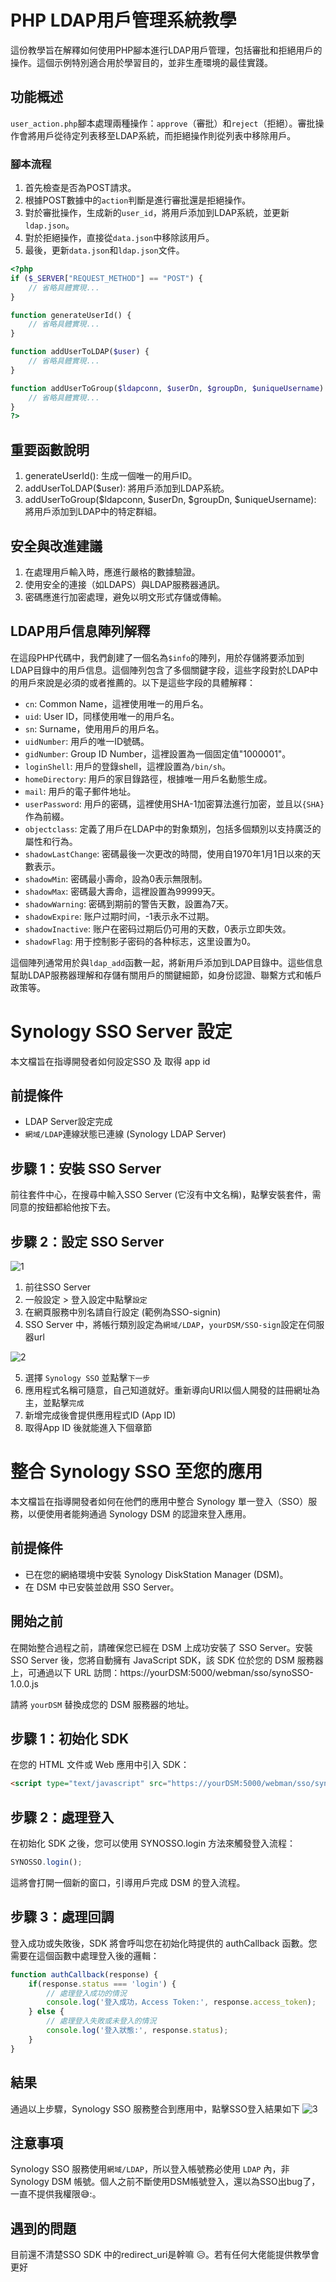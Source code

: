 # PHP LDAP用戶管理系統教學

這份教學旨在解釋如何使用PHP腳本進行LDAP用戶管理，包括審批和拒絕用戶的操作。這個示例特別適合用於學習目的，並非生產環境的最佳實踐。

## 功能概述

`user_action.php`腳本處理兩種操作：`approve`（審批）和`reject`（拒絕）。審批操作會將用戶從待定列表移至LDAP系統，而拒絕操作則從列表中移除用戶。

### 腳本流程

1. 首先檢查是否為POST請求。
2. 根據POST數據中的`action`判斷是進行審批還是拒絕操作。
3. 對於審批操作，生成新的`user_id`，將用戶添加到LDAP系統，並更新`ldap.json`。
4. 對於拒絕操作，直接從`data.json`中移除該用戶。
5. 最後，更新`data.json`和`ldap.json`文件。

```php
<?php
if ($_SERVER["REQUEST_METHOD"] == "POST") {
    // 省略具體實現...
}

function generateUserId() {
    // 省略具體實現...
}

function addUserToLDAP($user) {
    // 省略具體實現...
}

function addUserToGroup($ldapconn, $userDn, $groupDn, $uniqueUsername) {
    // 省略具體實現...
}
?>
```

## 重要函數說明

1. generateUserId(): 生成一個唯一的用戶ID。
2. addUserToLDAP($user): 將用戶添加到LDAP系統。
3. addUserToGroup($ldapconn, $userDn, $groupDn, $uniqueUsername): 將用戶添加到LDAP中的特定群組。

## 安全與改進建議
1. 在處理用戶輸入時，應進行嚴格的數據驗證。
2. 使用安全的連接（如LDAPS）與LDAP服務器通訊。
3. 密碼應進行加密處理，避免以明文形式存儲或傳輸。

## LDAP用戶信息陣列解釋

在這段PHP代碼中，我們創建了一個名為`$info`的陣列，用於存儲將要添加到LDAP目錄中的用戶信息。這個陣列包含了多個關鍵字段，這些字段對於LDAP中的用戶來說是必須的或者推薦的。以下是這些字段的具體解釋：

- `cn`: Common Name，這裡使用唯一的用戶名。
- `uid`: User ID，同樣使用唯一的用戶名。
- `sn`: Surname，使用用戶的用戶名。
- `uidNumber`: 用戶的唯一ID號碼。
- `gidNumber`: Group ID Number，這裡設置為一個固定值"1000001"。
- `loginShell`: 用戶的登錄shell，這裡設置為`/bin/sh`。
- `homeDirectory`: 用戶的家目錄路徑，根據唯一用戶名動態生成。
- `mail`: 用戶的電子郵件地址。
- `userPassword`: 用戶的密碼，這裡使用SHA-1加密算法進行加密，並且以`{SHA}`作為前綴。
- `objectclass`: 定義了用戶在LDAP中的對象類別，包括多個類別以支持廣泛的屬性和行為。
- `shadowLastChange`: 密碼最後一次更改的時間，使用自1970年1月1日以來的天數表示。
- `shadowMin`: 密碼最小壽命，設為0表示無限制。
- `shadowMax`: 密碼最大壽命，這裡設置為99999天。
- `shadowWarning`: 密碼到期前的警告天數，設置為7天。
- `shadowExpire`: 账户过期时间，-1表示永不过期。
- `shadowInactive`: 账户在密码过期后仍可用的天数，0表示立即失效。
- `shadowFlag`: 用于控制影子密码的各种标志，这里设置为0。

這個陣列通常用於與`ldap_add`函數一起，將新用戶添加到LDAP目錄中。這些信息幫助LDAP服務器理解和存儲有關用戶的關鍵細節，如身份認證、聯繫方式和帳戶政策等。

# Synology SSO Server 設定

本文檔旨在指導開發者如何設定SSO 及 取得 app id

## 前提條件

- LDAP Server設定完成
- `網域/LDAP`連線狀態已連線 (Synology LDAP Server)

## 步驟 1：安裝 SSO Server

前往套件中心，在搜尋中輸入SSO Server (它沒有中文名稱)，點擊安裝套件，需同意的按鈕都給他按下去。

## 步驟 2：設定 SSO Server

![1](https://imagedelivery.net/JVmYbduioNVkRm0SvNGcew/689de628-34df-48f8-86a1-2340835e9c00/Desktop "結果圖示")
1. 前往SSO Server
2. 一般設定 > 登入設定中點擊`設定`
3. 在網頁服務中別名請自行設定 (範例為SSO-signin)
4. SSO Server 中，將帳行類別設定為`網域/LDAP`，`yourDSM/SSO-sign`設定在伺服器url

![2](https://imagedelivery.net/JVmYbduioNVkRm0SvNGcew/1c393114-efb9-4dc1-1b55-9a8c0d1fd800/Desktop "結果圖示")

5. 選擇 `Synology SSO` 並點擊`下一步`
6. 應用程式名稱可隨意，自己知道就好。重新導向URI以個人開發的註冊網址為主，並點擊`完成`
7. 新增完成後會提供應用程式ID (App ID)
8. 取得App ID 後就能進入下個章節

# 整合 Synology SSO 至您的應用

本文檔旨在指導開發者如何在他們的應用中整合 Synology 單一登入（SSO）服務，以便使用者能夠通過 Synology DSM 的認證來登入應用。

## 前提條件

- 已在您的網絡環境中安裝 Synology DiskStation Manager (DSM)。
- 在 DSM 中已安裝並啟用 SSO Server。

## 開始之前

在開始整合過程之前，請確保您已經在 DSM 上成功安裝了 SSO Server。安裝 SSO Server 後，您將自動擁有 JavaScript SDK，該 SDK 位於您的 DSM 服務器上，可通過以下 URL 訪問：https://yourDSM:5000/webman/sso/synoSSO-1.0.0.js

請將 `yourDSM` 替換成您的 DSM 服務器的地址。

## 步驟 1：初始化 SDK

在您的 HTML 文件或 Web 應用中引入 SDK：

```html
<script type="text/javascript" src="https://yourDSM:5000/webman/sso/synoSSO-1.0.0.js"></script>
```
## 步驟 2：處理登入
在初始化 SDK 之後，您可以使用 SYNOSSO.login 方法來觸發登入流程：
```javascript
SYNOSSO.login();
```
這將會打開一個新的窗口，引導用戶完成 DSM 的登入流程。


## 步驟 3：處理回調
登入成功或失敗後，SDK 將會呼叫您在初始化時提供的 authCallback 函數。您需要在這個函數中處理登入後的邏輯：

```javascript
function authCallback(response) {
    if(response.status === 'login') {
        // 處理登入成功的情況
        console.log('登入成功，Access Token:', response.access_token);
    } else {
        // 處理登入失敗或未登入的情況
        console.log('登入狀態:', response.status);
    }
}
```

## 結果
通過以上步驟，Synology SSO 服務整合到應用中，點擊SSO登入結果如下
![3](https://imagedelivery.net/JVmYbduioNVkRm0SvNGcew/8ff20108-065f-4e65-63e9-2d2488cc9500/Desktop "結果圖示")

## 注意事項
Synology SSO 服務使用`網域/LDAP`，所以登入帳號務必使用 `LDAP` 內，非Synology DSM 帳號。個人之前不斷使用DSM帳號登入，還以為SSO出bug了，一直不提供我權限😅:。

## 遇到的問題
目前還不清楚SSO SDK 中的redirect_uri是幹嘛 :disappointed_relieved:。若有任何大佬能提供教學會更好
